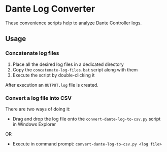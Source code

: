# Dante Log Converter

These convenience scripts help to analyze Dante Controller logs.

## Usage

### Concatenate log files

1. Place all the desired log files in a dedicated directory
2. Copy the `concatenate-log-files.bat` script along with them
3. Execute the script by double-clicking it

After execution an `OUTPUT.log` file is created.

### Convert a log file into CSV

There are two ways of doing it:

* Drag and drop the log file onto the `convert-dante-log-to-csv.py` script in Windows Explorer

OR

* Execute in command prompt: `convert-dante-log-to-csv.py <log file>`